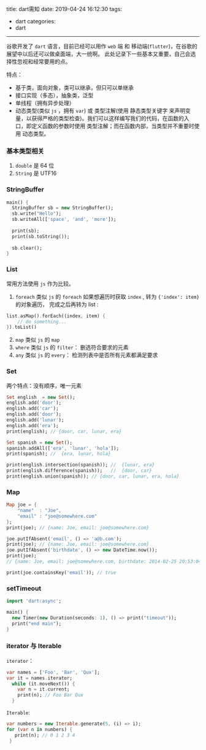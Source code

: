 title: dart需知
date: 2019-04-24 16:12:30
tags: 
- dart
categories:
- dart
---

谷歌开发了 `dart` 语言，目前已经可以用作 `web` 端 和 移动端(`flutter`)，在谷歌的展望中以后还可以做桌面端，大一统啊。 此处记录下一些基本又重要，自己会选择性忽视和经常要用的点。

特点：

- 基于类，面向对象，类可以继承，但只可以单继承
- 接口实现（多态），抽象类，泛型
- 单线程（拥有异步处理）
- 动态类型(类似 `js` ，拥有 `var`) 或 类型注解(使用 静态类型关键字 来声明变量，以获得严格的类型检查)。我们可以这样编写我们的代码，在函数的入口，即定义函数的参数时使用 类型注解；而在函数内部，当类型并不重要时使用 动态类型。

<!-- more -->

### 基本类型相关
1. `double` 是 64 位
2. `String` 是 UTF16

### StringBuffer
``` dart
main() {
  StringBuffer sb = new StringBuffer();
  sb.write("Hello");
  sb.writeAll(['space', 'and', 'more']);
 
  print(sb);
  print(sb.toString());
  
  sb.clear();
}
```

### List
常用方法使用 `js` 作为比较。
1. `foreach` 类似 `js` 的 `foreach`
如果想遍历时获取 `index` , 转为 `{'index': item}` 的对象遍历， 完成之后再转为 list :
``` dart
list.asMap().forEach((index, item) {
    // do something...
}).toList()
```
2. `map` 类似 `js` 的 `map`
3. `where` 类似 `js` 的 `filter`： 删选符合要求的元素
4. `any` 类似 `js` 的 `every`： 检测列表中是否所有元素都满足要求

### Set
两个特点：没有顺序，唯一元素
``` dart
Set english  = new Set();
english.add('door');
english.add('car');
english.add('door');
english.add('lunar');
english.add('era');
print(english); // {door, car, lunar, era}

Set spanish = new Set();
spanish.addAll(['era', 'lunar', 'hola']);
print(spanish); //  {era, lunar, hola}

print(english.intersection(spanish)); //  {lunar, era}
print(english.difference(spanish));   //  {door, car}
print(english.union(spanish)); // {door, car, lunar, era, hola}
```

### Map
``` dart
Map joe = {
    "name"  : "Joe",
    "email" : "joe@somewhere.com" 
};
print(joe); // {name: Joe, email: joe@somewhere.com} 

joe.putIfAbsent('email', () => 'a@b.com');
print(joe); // {name: Joe, email: joe@somewhere.com}
joe.putIfAbsent('birthdate', () => new DateTime.now());
print(joe);
// {name: Joe, email: joe@somewhere.com, birthdate: 2014-02-25 20:53:04.548}

print(joe.containsKey('email')); // true
```

### setTimeout
``` dart
import 'dart:async';

main() {
  new Timer(new Duration(seconds: 1), () => print("timeout"));
  print("end main");
}
```

### iterator 与 Iterable
`iterator`：
``` dart
var names = ['Foo', 'Bar', 'Qux'];
var it = names.iterator;
  while (it.moveNext()) {
    var n = it.current;
    print(n); // Foo Bar Qux
  }
```
`Iterable`:
``` dart
var numbers = new Iterable.generate(5, (i) => i);
for (var n in numbers) {
   print(n); // 0 1 2 3 4
 }
```